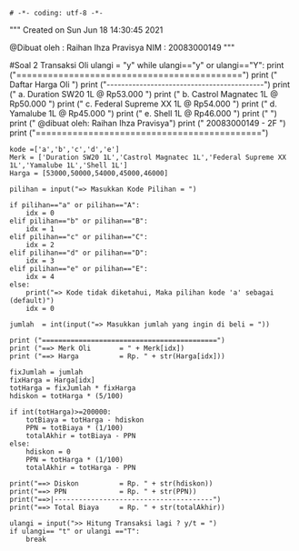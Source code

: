     # -*- coding: utf-8 -*-
"""
Created on Sun Jun 18 14:30:45 2021

@Dibuat oleh   : Raihan Ihza Pravisya
NIM    : 20083000149
"""

#Soal 2 Transaksi Oli
ulangi = "y"
while ulangi=="y" or ulangi=="Y":
    print ("===========================================")
    print ("                Daftar Harga Oli           ")
    print ("-------------------------------------------")
    print (" a. Duration SW20 1L        @ Rp53.000     ")
    print (" b. Castrol Magnatec 1L     @ Rp50.000     ")
    print (" c. Federal Supreme XX 1L   @ Rp54.000     ")
    print (" d. Yamalube 1L             @ Rp45.000     ")
    print (" e. Shell 1L                @ Rp46.000     ")
    print ("                                           ")
    print (" @dibuat oleh: Raihan Ihza Pravisya")
    print ("              20083000149 - 2F             ")
    print ("===========================================")

    kode =['a','b','c','d','e']
    Merk = ['Duration SW20 1L','Castrol Magnatec 1L','Federal Supreme XX 1L','Yamalube 1L','Shell 1L']
    Harga = [53000,50000,54000,45000,46000]
    
    pilihan = input("=> Masukkan Kode Pilihan = ")
    
    if pilihan=="a" or pilihan=="A":
        idx = 0
    elif pilihan=="b" or pilihan=="B":
        idx = 1
    elif pilihan=="c" or pilihan=="C":
        idx = 2
    elif pilihan=="d" or pilihan=="D":
        idx = 3
    elif pilihan=="e" or pilihan=="E":
        idx = 4
    else:
        print("=> Kode tidak diketahui, Maka pilihan kode 'a' sebagai (default)")
        idx = 0
    
    jumlah  = int(input("=> Masukkan jumlah yang ingin di beli = "))
    
    print ("===========================================")
    print ("==> Merk Oli       = " + Merk[idx])
    print ("==> Harga          = Rp. " + str(Harga[idx]))
    
    fixJumlah = jumlah
    fixHarga = Harga[idx]
    totHarga = fixJumlah * fixHarga
    hdiskon = totHarga * (5/100)
            
    if int(totHarga)>=200000:
        totBiaya = totHarga - hdiskon
        PPN = totBiaya * (1/100)
        totalAkhir = totBiaya - PPN
    else:
        hdiskon = 0
        PPN = totHarga * (1/100)
        totalAkhir = totHarga - PPN
            
    print("==> Diskon          = Rp. " + str(hdiskon))
    print("==> PPN             = Rp. " + str(PPN))
    print("==>|---------------------------------------")
    print("==> Total Biaya     = Rp. " + str(totalAkhir))

    ulangi = input(">> Hitung Transaksi lagi ? y/t = ")
    if ulangi== "t" or ulangi =="T":
        break
    
